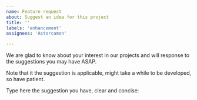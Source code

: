 ```yaml
---
name: Feature request
about: Suggest an idea for this project
title: ''
labels: 'enhancement'
assignees: 'Astorcamon'

---
```


We are glad to know about your interest in our projects and will response to the suggestions you may have ASAP.

Note that it the suggestion is applicable, might take a while to be developed, so have patient.

Type here the suggestion you have, clear and concise:
